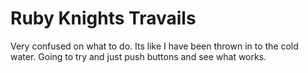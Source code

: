 # Ruby Knights Travails

Very confused on what to do. Its like I have been thrown in to the cold water.
Going to try and just push buttons and see what works.
